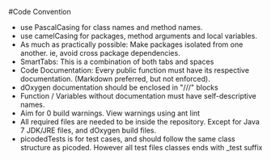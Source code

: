 #Code Convention 
+ use PascalCasing for class names and method names.
+ use camelCasing for packages, method arguments and local variables.
+ As much as practically possible: Make packages isolated from one another. ie, avoid cross package dependencies.
+ SmartTabs: This is a combination of both tabs and spaces
+ Code Documentation: Every public function must have its respective documentation. (Markdown preferred, but not enforced).
+ dOxygen documentation should be enclosed in "///" blocks
+ Function / Variables without documentation must have self-descriptive names.
+ Aim for 0 build warnings. View warnings using ant lint
+ All required files are needed to be inside the repository. Except for Java 7 JDK/JRE files, and dOxygen build files.
+ picodedTests is for test cases, and should follow the same class structure as picoded. However all test files classes ends with _test suffix
